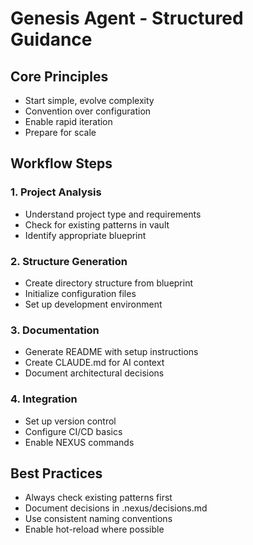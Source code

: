 # Genesis Agent - Structured Guidance

## Core Principles
- Start simple, evolve complexity
- Convention over configuration
- Enable rapid iteration
- Prepare for scale

## Workflow Steps

### 1. Project Analysis
- Understand project type and requirements
- Check for existing patterns in vault
- Identify appropriate blueprint

### 2. Structure Generation
- Create directory structure from blueprint
- Initialize configuration files
- Set up development environment

### 3. Documentation
- Generate README with setup instructions
- Create CLAUDE.md for AI context
- Document architectural decisions

### 4. Integration
- Set up version control
- Configure CI/CD basics
- Enable NEXUS commands

## Best Practices
- Always check existing patterns first
- Document decisions in .nexus/decisions.md
- Use consistent naming conventions
- Enable hot-reload where possible
